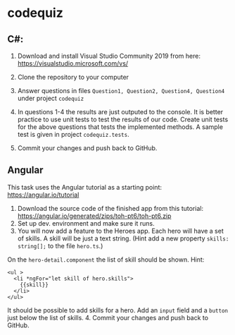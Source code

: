 # codequiz
## C#: 
1. Download and install Visual Studio Community 2019 from here: https://visualstudio.microsoft.com/vs/
2. Clone the repository to your computer
3. Answer questions in files `Question1, Question2, Question4, Question4` under project `codequiz`
4. In questions 1-4 the results are just outputed to the console. It is better practice to use unit tests to test the results of our code. Create unit tests for the above questions that tests the implemented methods. A sample test is given in project `codequiz.tests`.

5. Commit your changes and push back to GitHub.

## Angular
This task uses the Angular tutorial as a starting point: https://angular.io/tutorial
1. Download the source code of the finished app from this tutorial: https://angular.io/generated/zips/toh-pt6/toh-pt6.zip
2. Set up dev. environment and make sure it runs.
3. You will now add a feature to the Heroes app. 
Each hero will have a set of skills. A skill will be just a text string. (Hint add a new property  `skills: string[];` to the file `hero.ts`.)

On the `hero-detail.component` the list of skill should be shown. 
Hint:
```
<ul >
  <li *ngFor="let skill of hero.skills">
    {{skill}}
  </li>
</ul>
```

It should be possible to add skills for a hero. Add an `input` field and a `button` just below the list of skills. 
4. Commit your changes and push back to GitHub.

